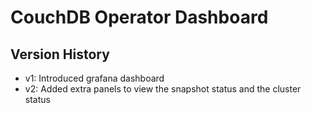 # CouchDB Operator Dashboard

## Version History
* v1: Introduced grafana dashboard
* v2: Added extra panels to view the snapshot status and the cluster status